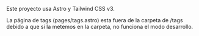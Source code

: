 Este proyecto usa Astro y Tailwind CSS v3.

La página de tags (pages/tags.astro) esta fuera de la carpeta de /tags debido a que si la metemos en la carpeta, no funciona el modo desarrollo.
